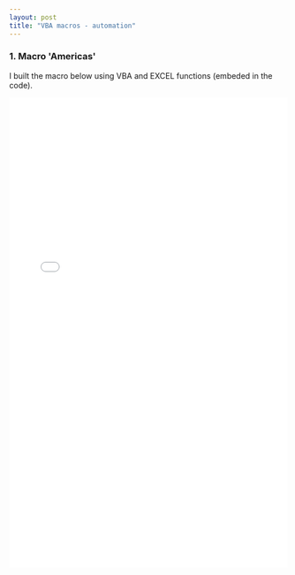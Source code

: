 ```yaml
---
layout: post
title: "VBA macros - automation"
---
```


### 1. Macro 'Americas'

I built the macro below using VBA and EXCEL functions (embeded in the code). 


<embed src="/images\AMERICAS_MASTER_C4.xlsm" width="100%" height="850px" />
